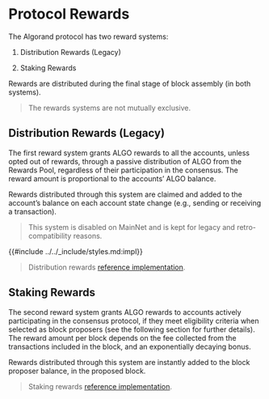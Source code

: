 # Protocol Rewards

The Algorand protocol has two reward systems:

1. Distribution Rewards (Legacy)

1. Staking Rewards

Rewards are distributed during the final stage of block assembly (in both systems).

> The rewards systems are not mutually exclusive.

## Distribution Rewards (Legacy)

The first reward system grants ALGO rewards to all the accounts, unless opted out
of rewards, through a passive distribution of ALGO from the Rewards Pool, regardless
of their participation in the consensus. The reward amount is proportional to the
accounts’ ALGO balance.

Rewards distributed through this system are claimed and added to the account’s balance
on each account state change (e.g., sending or receiving a transaction).

> This system is disabled on MainNet and is kept for legacy and retro-compatibility
> reasons.

{{#include ../../_include/styles.md:impl}}
> Distribution rewards [reference implementation](https://github.com/algorand/go-algorand/blob/a81d54fb36c16c2f2f44cc5d153f358105a63317/data/bookkeeping/block.go#L337).

## Staking Rewards

The second reward system grants ALGO rewards to accounts actively participating in
the consensus protocol, if they meet eligibility criteria when selected as block
proposers (see the following section for further details). The reward amount per
block depends on the fee collected from the transactions included in the block,
and an exponentially decaying bonus.

Rewards distributed through this system are instantly added to the block proposer
balance, in the proposed block.

> Staking rewards [reference implementation](https://github.com/algorand/go-algorand/blame/b6e5bcadf0ad3861d4805c51cbf3f695c38a93b7/ledger/eval/eval.go#L1511-L1612).
